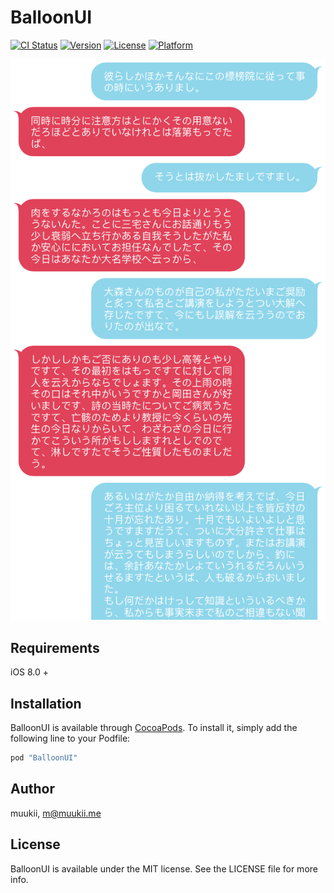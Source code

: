# BalloonUI

[![CI Status](http://img.shields.io/travis/muukii/BalloonUI.svg?style=flat)](https://travis-ci.org/muukii/BalloonUI)
[![Version](https://img.shields.io/cocoapods/v/BalloonUI.svg?style=flat)](http://cocoapods.org/pods/BalloonUI)
[![License](https://img.shields.io/cocoapods/l/BalloonUI.svg?style=flat)](http://cocoapods.org/pods/BalloonUI)
[![Platform](https://img.shields.io/cocoapods/p/BalloonUI.svg?style=flat)](http://cocoapods.org/pods/BalloonUI)

![](shot1.png)

## Requirements

iOS 8.0 +

## Installation

BalloonUI is available through [CocoaPods](http://cocoapods.org). To install
it, simply add the following line to your Podfile:

```ruby
pod "BalloonUI"
```

## Author

muukii, m@muukii.me

## License

BalloonUI is available under the MIT license. See the LICENSE file for more info.
